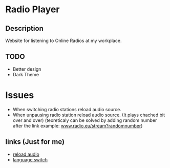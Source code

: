 # Radio Player
## Description
Website for listening to Online Radios at my workplace.

## TODO
- Better design
- Dark Theme


# Issues
- When switching radio stations reload audio source.
- When unpausing radio station reload audio source. (It plays chached bit over and over) (teoreticaly can be solved by adding random number after the link example: www.radio.eu/stream?randomnumber)








## links (Just for me)
- [reload audio](https://www.google.com/search?q=javascript+reload+audio&ei=48OxYpbuKsmRxc8PwJG08Ag&ved=0ahUKEwjW66Taz774AhXJSPEDHcAIDY4Q4dUDCA4&uact=5&oq=javascript+reload+audio&gs_lcp=Cgdnd3Mtd2l6EAMyBggAEB4QCDoHCAAQRxCwAzoICAAQHhAIEA06BAghEApKBAhBGABKBAhGGABQ-ANYwx1g5yBoBXABeACAAYkBiAH1A5IBAzUuMZgBAKABAcgBCMABAQ&sclient=gws-wiz)
- [language switch](https://www.google.com/search?q=javascript+language+switch&hl=cs&source=hp&ei=K6S9YonFAdT1gQab7KmwAg&iflsig=AJiK0e8AAAAAYr2yO0TX0iXic_dyw-Rj01IMeEqSGGCY&oq=javascrpit+lang&gs_lcp=Cgdnd3Mtd2l6EAEYBTIECAAQDTIECAAQDTIECAAQDTIECAAQDTIECAAQDTIECAAQDTIGCAAQHhAWMgYIABAeEBYyBggAEB4QFjIGCAAQHhAWOgoIABDqAhC0AhBDOhAILhDHARDRAxDqAhC0AhBDOhQIABDqAhC0AhCKAxC3AxDUAxDlAjoFCC4QgAQ6CwgAEIAEELEDEIMBOg4ILhCABBCxAxDHARCjAjoICC4QgAQQsQM6CAgAEIAEELEDOggILhCxAxCDAToLCC4QgAQQsQMQgwE6BAgAEEM6BAguEEM6BwgAELEDEEM6DgguEIAEELEDEIMBENQCOgUIABCABDoECAAQCkoFCDsSATFQqQRYkjVghFBoAHAAeACAAdUCiAGFD5IBCDExLjIuMi4xmAEAoAEBsAEK&sclient=gws-wiz)